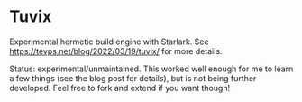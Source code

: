 Tuvix
=====

Experimental hermetic build engine with Starlark. See https://tevps.net/blog/2022/03/19/tuvix/ for more details.

Status: experimental/unmaintained. This worked well enough for me to learn a few things (see the blog post for details), but is not being further developed. Feel free to fork and extend if you want though!
